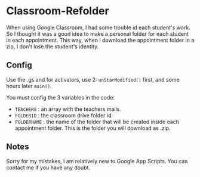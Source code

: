 # Classroom-Refolder

When using Google Classroom, I had some trouble id each student's work. So I thought it was a good idea to make a personal folder for each student in each appointment.
This way, when I download the appointment folder in a zip, I don't lose the student's identity.

## Config 
Use the .gs and for activators, use 2: `unStarModified()` first, and some hours later `main()`.
 
 You must config the 3 variables in the code: 
 - `TEACHERS` : an array with the teachers mails.
 - `FOLDERID` : the classroom drive folder id.
 - `FOLDERNAME` : the name of the folder that will be created inside each appointment folder. This is the folder you will download as .zip.
 
## Notes
Sorry for my mistakes, I am relatively new to Google App Scripts.
You can contact me if you have any doubt.
